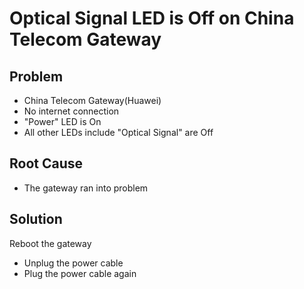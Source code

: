 # Optical Signal LED is Off on China Telecom Gateway

## Problem
* China Telecom Gateway(Huawei)
* No internet connection
* "Power" LED is On
* All other LEDs include "Optical Signal" are Off

## Root Cause
* The gateway ran into problem

## Solution
Reboot the gateway
* Unplug the power cable
* Plug the power cable again
